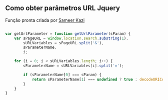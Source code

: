 ## Como obter parâmetros URL Jquery

Função pronta criada por  [Sameer Kazi](https://stackoverflow.com/questions/19491336/how-to-get-url-parameter-using-jquery-or-plain-javascript)

```javascript

var getUrlParameter = function getUrlParameter(sParam) {
    var sPageURL = window.location.search.substring(1),
        sURLVariables = sPageURL.split('&'),
        sParameterName,
        i;

    for (i = 0; i < sURLVariables.length; i++) {
        sParameterName = sURLVariables[i].split('=');

        if (sParameterName[0] === sParam) {
            return sParameterName[1] === undefined ? true : decodeURIComponent(sParameterName[1]);
        }
    }
}

``` 